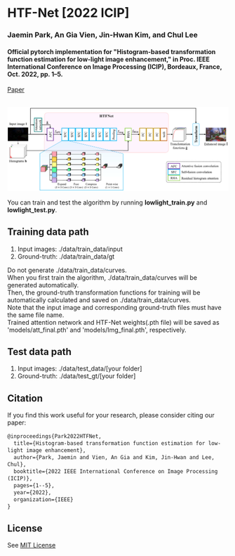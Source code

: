 # HTF-Net [2022 ICIP]

### Jaemin Park, An Gia Vien, Jin-Hwan Kim, and Chul Lee
#### Official pytorch implementation for **"Histogram-based transformation function estimation for low-light image enhancement,"** in Proc. **IEEE International Conference on Image Processing (ICIP)**, Bordeaux, France, Oct. 2022, pp. 1–5.<br/>
[Paper](https://ieeexplore.ieee.org/abstract/document/9897778?casa_token=Jx-JhbzdyPsAAAAA:_4tgNyj87FvOt5Vu4CNuj0wxI34ddVmb78_xxUhCuLo_ImwIryi4CNoFcEI-gW8kXw-rGkK68sJZ9Q)


<p float="left">
  &emsp;&emsp; <img src="overview0.png" width="800" />
</p>


You can train and test the algorithm by running **lowlight_train.py** and **lowlight_test.py**.

## Training data path
1. Input images: ./data/train_data/input
2. Ground-truth: ./data/train_data/gt

Do not generate ./data/train_data/curves.<br/>
When you first train the algorithm, ./data/train_data/curves will be generated automatically.<br/>
Then, the ground-truth transformation functions for training will be automatically calculated and saved on ./data/train_data/curves.<br/>
Note that the input image and corresponding ground-truth files must have the same file name.<br/>
Trained attention network and HTF-Net weights(.pth file) will be saved as 'models/att_final.pth' and 'models/Img_final.pth', respectively. 

## Test data path
1. Input images: ./data/test_data/[your folder]
2. Ground-truth: ./data/test_gt/[your folder]

## Citation
If you find this work useful for your research, please consider citing our paper:
```
@inproceedings{Park2022HTFNet,
  title={Histogram-based transformation function estimation for low-light image enhancement},
  author={Park, Jaemin and Vien, An Gia and Kim, Jin-Hwan and Lee, Chul},
  booktitle={2022 IEEE International Conference on Image Processing (ICIP)},
  pages={1--5},
  year={2022},
  organization={IEEE}
}
```

## License
See [MIT License](https://github.com/PJaemin/HTF-Net/blob/main/LICENSE)



